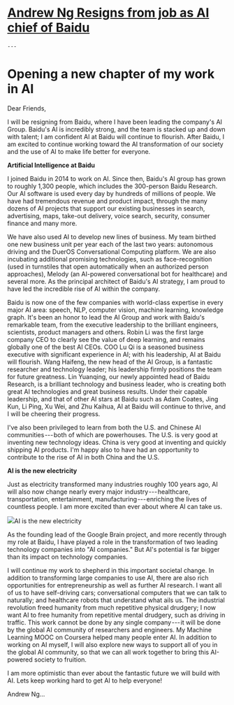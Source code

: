 # [Andrew Ng Resigns from job as AI chief of Baidu](undefined)

    ---

# **Opening a new chapter of my work in AI**

Dear Friends,

I will be resigning from Baidu, where I have been leading the company's AI Group. Baidu's AI is incredibly strong, and the team is stacked up and down with talent; I am confident AI at Baidu will continue to flourish. After Baidu, I am excited to continue working toward the AI transformation of our society and the use of AI to make life better for everyone.

**Artificial Intelligence at Baidu**

I joined Baidu in 2014 to work on AI. Since then, Baidu's AI group has grown to roughly 1,300 people, which includes the 300-person Baidu Research. Our AI software is used every day by hundreds of millions of people. We have had tremendous revenue and product impact, through the many dozens of AI projects that support our existing businesses in search, advertising, maps, take-out delivery, voice search, security, consumer finance and many more.

We have also used AI to develop new lines of business. My team birthed one new business unit per year each of the last two years: autonomous driving and the DuerOS Conversational Computing platform. We are also incubating additional promising technologies, such as face-recognition (used in turnstiles that open automatically when an authorized person approaches), Melody (an AI-powered conversational bot for healthcare) and several more. As the principal architect of Baidu's AI strategy, I am proud to have led the incredible rise of AI within the company.

Baidu is now one of the few companies with world-class expertise in every major AI area: speech, NLP, computer vision, machine learning, knowledge graph. It's been an honor to lead the AI Group and work with Baidu's remarkable team, from the executive leadership to the brilliant engineers, scientists, product managers and others. Robin Li was the first large company CEO to clearly see the value of deep learning, and remains globally one of the best AI CEOs. COO Lu Qi is a seasoned business executive with significant experience in AI; with his leadership, AI at Baidu will flourish. Wang Haifeng, the new head of the AI Group, is a fantastic researcher and technology leader; his leadership firmly positions the team for future greatness. Lin Yuanqing, our newly appointed head of Baidu Research, is a brilliant technology and business leader, who is creating both great AI technologies and great business results. Under their capable leadership, and that of other AI stars at Baidu such as Adam Coates, Jing Kun, Li Ping, Xu Wei, and Zhu Kaihua, AI at Baidu will continue to thrive, and I will be cheering their progress.

I've also been privileged to learn from both the U.S. and Chinese AI communities --- both of which are powerhouses. The U.S. is very good at inventing new technology ideas. China is very good at inventing and quickly shipping AI products. I'm happy also to have had an opportunity to contribute to the rise of AI in both China and the U.S.

**AI is the new electricity**

Just as electricity transformed many industries roughly 100 years ago, AI will also now change nearly every major industry --- healthcare, transportation, entertainment, manufacturing --- enriching the lives of countless people. I am more excited than ever about where AI can take us.

![](https://cdn-images-1.medium.com/max/600/1*QeioU8WhNX_4D_aGCWGufw.jpeg)AI is the new electricity

As the founding lead of the Google Brain project, and more recently through my role at Baidu, I have played a role in the transformation of two leading technology companies into "AI companies." But AI's potential is far bigger than its impact on technology companies.

I will continue my work to shepherd in this important societal change. In addition to transforming large companies to use AI, there are also rich opportunities for entrepreneurship as well as further AI research. I want all of us to have self-driving cars; conversational computers that we can talk to naturally; and healthcare robots that understand what ails us. The industrial revolution freed humanity from much repetitive physical drudgery; I now want AI to free humanity from repetitive mental drudgery, such as driving in traffic. This work cannot be done by any single company --- it will be done by the global AI community of researchers and engineers. My Machine Learning MOOC on Coursera helped many people enter AI. In addition to working on AI myself, I will also explore new ways to support all of you in the global AI community, so that we can all work together to bring this AI-powered society to fruition.

I am more optimistic than ever about the fantastic future we will build with AI. Lets keep working hard to get AI to help everyone!

Andrew Ng...
  